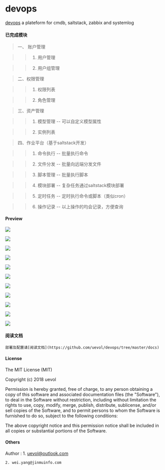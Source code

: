 # devops

[devops](http://180.173.34.78:8007/) a plateform for cmdb, saltstack, zabbix and systemlog

#### 已完成模块

>一、 账户管理

>> 1. 用户管理

>> 2. 用户组管理

>二、权限管理

>> 1. 权限列表

>> 2. 角色管理

>三、资产管理

>> 1. 模型管理 -- 可以自定义模型属性

>> 2. 实例列表

>四、作业平台（基于saltstack开发）

>> 1. 命令执行 -- 批量执行命令

>> 2. 文件分发 -- 批量向远端分发文件

>> 3. 脚本管理 -- 批量执行脚本

>> 4. 模块部署 -- 复杂任务通过saltstack模块部署

>> 5. 定时任务 -- 定时执行命令或脚本（类似cron）

>> 6. 操作记录 -- 以上操作的均会记录，方便查询

#### Preview

![](preview/login.png)

![](preview/host.png)

![](preview/host_details.png)

![](preview/host_model.png)

![](preview/remote_cmd.png)

![](preview/job_result.png)

![](preview/push_file.png)

![](preview/state.png)

![](preview/users.png)

![](preview/permission.png)

![](preview/user_group.png)

#### 阅读文档


    部署及配置请[阅读文档](https://github.com/uevol/devops/tree/master/docs)

#### License

The MIT License (MIT)

Copyright (c) 2018 uevol

Permission is hereby granted, free of charge, to any person obtaining a copy
of this software and associated documentation files (the "Software"), to deal
in the Software without restriction, including without limitation the rights
to use, copy, modify, merge, publish, distribute, sublicense, and/or sell
copies of the Software, and to permit persons to whom the Software is
furnished to do so, subject to the following conditions:

The above copyright notice and this permission notice shall be included in all
copies or substantial portions of the Software.


#### Others

Author : 
    1. uevol@outlook.com 

    2. wei.yang@jinmuinfo.com